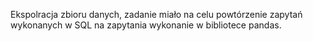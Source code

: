 Ekspolracja zbioru danych, zadanie miało na celu powtórzenie zapytań wykonanych w SQL na zapytania wykonanie w bibliotece pandas.
